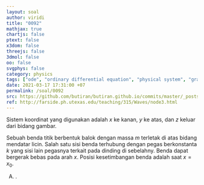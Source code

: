 ```yaml
---
layout: soal
author: viridi
title: "0092"
mathjax: true
chartjs: false
ptext: false
x3dom: false
threejs: false
3dmol: false
oo: false
svgphys: false
category: physics
tags: ["ode", "ordinary differential equation", "physical system", "gravitational force", "spring force", "normal force", "fi3201", "2020-1"]
date: 2021-03-17 17:31:00 +07
permalink: /soal/0092
src: https://github.com/butiran/butiran.github.io/commits/master/_posts/soal/04/2021-03-17-ode-phys-1.md
ref: http://farside.ph.utexas.edu/teaching/315/Waves/node3.html
---
```

Sistem koordinat yang digunakan adalah $x$ ke kanan, $y$ ke atas, dan $z$ keluar dari bidang gambar.

Sebuah benda titik berbentuk balok dengan massa $m$ terletak di atas bidang mendatar licin. Salah satu sisi benda terhubung dengan pegas berkonstanta $k$ yang sisi lain pegasnya terkait pada dinding di sebelahny. Benda dapat bergerak bebas pada arah $x$. Posisi kesetimbangan benda adalah saat $x = x_0$.

<ol type="A">
<li>.
